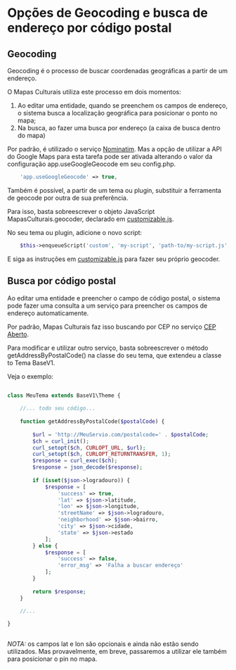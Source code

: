 # Opções de Geocoding e busca de endereço por código postal

## Geocoding

Geocoding é o processo de buscar coordenadas geográficas a partir de um endereço.

O Mapas Culturais utiliza este processo em dois momentos:

1. Ao editar uma entidade, quando se preenchem os campos de endereço, o sistema busca a localização geográfica para posicionar o ponto no mapa;
2. Na busca, ao fazer uma busca por endereço (a caixa de busca dentro do mapa)

Por padrão, é utilizado o serviço [Nominatim](http://wiki.openstreetmap.org/wiki/Nominatim). Mas a opção de utilizar a API do Google Maps para esta tarefa
pode ser ativada alterando o valor da configuração app.useGoogleGeocode em seu config.php.

```PHP
    'app.useGoogleGeocode' => true,
```

Também é possível, a partir de um tema ou plugin, substituir a ferramenta de geocode por outra de sua preferência.

Para isso, basta sobreescrever o objeto JavaScript MapasCulturais.geocoder, declarado em
[customizable.js](../../src/protected/application/themes/BaseV1/assets/js/customizable.js).

No seu tema ou plugin, adicione o novo script:

```PHP
    $this->enqueueScript('custom', 'my-script', 'path-to/my-script.js', array('mapasculturais-customizable'));
```

E siga as instruções em [customizable.js](../../src/protected/application/themes/BaseV1/assets/js/customizable.js)
para fazer seu próprio geocoder.

## Busca por código postal

Ao editar uma entidade e preencher o campo de código postal, o sistema pode fazer uma consulta a um serviço para
preencher os campos de endereço automaticamente.

Por padrão, Mapas Culturais faz isso buscando por CEP no serviço [CEP Aberto](http://www.cepaberto.com).

Para modificar e utilizar outro serviço, basta sobreescrever o método getAddressByPostalCode() na classe do seu tema, que extendeu a classe to Tema BaseV1.

Veja o exemplo:

```PHP
   
class MeuTema extends BaseV1\Theme {

    //... todo seu código...
    
    function getAddressByPostalCode($postalCode) {
        
        $url = 'http://MeuServio.com/postalcode=' . $postalCode;
        $ch = curl_init();
        curl_setopt($ch, CURLOPT_URL, $url);
        curl_setopt($ch, CURLOPT_RETURNTRANSFER, 1);
        $response = curl_exec($ch);
        $response = json_decode($response);
        
        if (isset($json->logradouro)) { 
            $response = [
                'success' => true,
                'lat' => $json->latitude,
                'lon' => $json->longitude,
                'streetName' => $json->logradouro,
                'neighborhood' => $json->bairro,
                'city' => $json->cidade,
                'state' => $json->estado
            ];
        } else {
            $response = [
                'success' => false,
                'error_msg' => 'Falha a buscar endereço'
            ];
        }
        
        return $response;
    }
    
    //...

}
   
```

*NOTA:* os campos lat e lon são opcionais e ainda não estão sendo utilizados. Mas provavelmente, em breve, passaremos 
a utilizar ele também para posicionar o pin no mapa.
